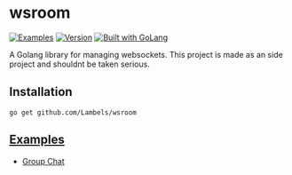 # wsroom


[![ Examples        ][examples_img    ]][examples    ]
[![Version](https://img.shields.io/badge/goversion-1.16.x-blue.svg)](https://golang.org)
<a href="https://golang.org"><img src="https://img.shields.io/badge/powered_by-Go-3362c2.svg?style=flat-square" alt="Built with GoLang"></a>

A Golang library for managing websockets.
This project is made as an side project and shouldnt be taken serious.

[examples]:     https://github.com/Lambels/wsroom/tree/master/_examples
[examples_img]: https://img.shields.io/badge/Example-__example%2F-blueviolet?style=flat-square

## Installation

~~~
go get github.com/Lambels/wsroom
~~~

## [Examples](examples)
* [Group Chat](https://github.com/Lambels/wsroom/tree/master/_examples/room_chat)